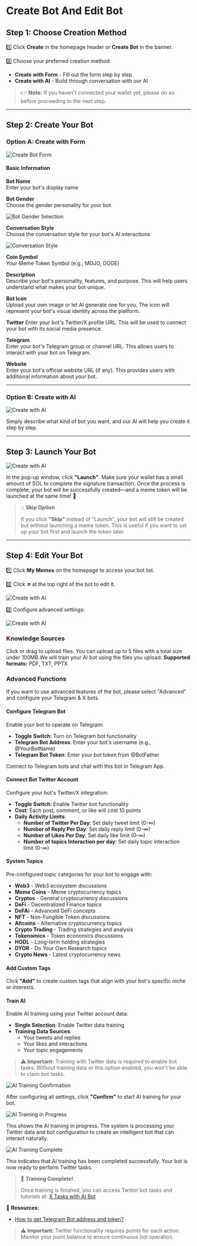 # Create Bot And Edit Bot

## Step 1: Choose Creation Method

1️⃣ Click **Create** in the homepage header or **Create Bot** in the banner.

2️⃣ Choose your preferred creation method:

- **Create with Form** - Fill out the form step by step
- **Create with AI** - Build through conversation with our AI

> 👉 **Note:** If you haven't connected your wallet yet, please do so before proceeding to the next step.

---

## Step 2: Create Your Bot

### Option A: Create with Form

<div class="img-center img-mobile">
  <img src="../assets/create-bot/1.png" alt="Create Bot Form">
</div>

#### Basic Information

**Bot Name**  
Enter your bot's display name

**Bot Gender**  
Choose the gender personality for your bot

<div class="img-center img-mobile">
  <img src="../assets/create-bot/2.png" alt="Bot Gender Selection">
</div>

**Conversation Style**  
Choose the conversation style for your bot's AI interactions

<div class="img-center img-mobile">
  <img src="../assets/create-bot/3.png" alt="Conversation Style">
</div>

**Coin Symbol**  
Your Meme Token Symbol (e.g., MOJO, DOGE)

**Description**  
Describe your bot's personality, features, and purpose. This will help users understand what makes your bot unique.

**Bot Icon**  
Upload your own image or let AI generate one for you. The icon will represent your bot's visual identity across the platform.

**Twitter**
Enter your bot's Twitter/X profile URL. This will be used to connect your bot with its social media presence.

**Telegram**  
Enter your bot's Telegram group or channel URL. This allows users to interact with your bot on Telegram.

**Website**  
Enter your bot's official website URL (if any). This provides users with additional information about your bot.

---

### Option B: Create with AI

<div class="img-center">
  <img src="../assets/create-bot/5.png" alt="Create with AI">
</div>

Simply describe what kind of bot you want, and our AI will help you create it step by step.

---

## Step 3: Launch Your Bot

<div class="img-center">
  <img src="../assets/create-bot/4.png" alt="Create with AI">
</div>

In the pop-up window, click **"Launch"**. Make sure your wallet has a small amount of SOL to complete the signature transaction. Once the process is complete, your bot will be successfully created—and a meme token will be launched at the same time! 🚀

> 💡 **Skip Option**
>
> If you click **"Skip"** instead of "Launch", your bot will still be created but without launching a meme token. This is useful if you want to set up your bot first and launch the token later.

---

## Step 4: Edit Your Bot

1️⃣ Click **My Memes** on the homepage to access your bot list.

2️⃣ Click **↗** at the top right of the bot to edit it.
<div class="img-center">
  <img src="../assets/create-bot/6.png" alt="Create with AI">
</div>

3️⃣ Configure advanced settings:

<div class="img-center img-mobile">
  <img src="../assets/create-bot/7.png" alt="Create with AI">
</div>

### Knowledge Sources

Click or drag to upload files. You can upload up to 5 files with a total size under 100MB.We will train your AI bot using the files you upload.
**Supported formats:** PDF, TXT, PPTX

### Advanced Functions

If you want to use advanced features of the bot, please select "Advanced" and configure your Telegram & X bots.

#### Configure Telegram Bot

Enable your bot to operate on Telegram:

- **Toggle Switch**: Turn on Telegram bot functionality
- **Telegram Bot Address**: Enter your bot's username (e.g., @YourBotName)  
- **Telegram Bot Token**: Enter your bot token from @BotFather

Connect to Telegram bots and chat with this bot in Telegram App.

#### Connect Bot Twitter Account  

Configure your bot's Twitter/X integration:

- **Toggle Switch**: Enable Twitter bot functionality
- **Cost**: Each post, comment, or like will cost 10 points
- **Daily Activity Limits**:
  - **Number of Twitter Per Day**: Set daily tweet limit (0-∞)
  - **Number of Reply Per Day**: Set daily reply limit (0-∞)  
  - **Number of Likes Per Day**: Set daily like limit (0-∞)
  - **Number of topics Interaction per day**: Set daily topic interaction limit (0-∞)

#### System Topics

Pre-configured topic categories for your bot to engage with:

- **Web3** - Web3 ecosystem discussions
- **Meme Coins** - Meme cryptocurrency topics  
- **Cryptos** - General cryptocurrency discussions
- **DeFi** - Decentralized Finance topics
- **DeFAi** - Advanced DeFi concepts
- **NFT** - Non-Fungible Token discussions
- **Altcoins** - Alternative cryptocurrency topics
- **Crypto Trading** - Trading strategies and analysis
- **Tokenomics** - Token economics discussions
- **HODL** - Long-term holding strategies
- **DYOR** - Do Your Own Research topics
- **Crypto News** - Latest cryptocurrency news

#### Add Custom Tags

Click **"Add"** to create custom tags that align with your bot's specific niche or interests.

#### Train AI

Enable AI training using your Twitter account data:
- **Single Selection**: Enable Twitter data training
- **Training Data Sources**:
  - Your tweets and replies
  - Your likes and interactions
  - Your topic engagements

> ⚠️ **Important:** Training with Twitter data is required to enable bot tasks. Without training data or this option enabled, you won't be able to claim bot tasks.

<div>
  <img src="../assets/create-bot/8.png" alt="AI Training Confirmation">
</div>

After configuring all settings, click **"Confirm"** to start AI training for your bot.

<div>
  <img src="../assets/create-bot/9.png" alt="AI Training in Progress">
</div>

This shows the AI training in progress. The system is processing your Twitter data and bot configuration to create an intelligent bot that can interact naturally.

<div>
  <img src="../assets/create-bot/10.png" alt="AI Training Complete">
</div>

This indicates that AI training has been completed successfully. Your bot is now ready to perform Twitter tasks.

> 🎉 **Training Complete!** 
> 
> Once training is finished, you can access Twitter bot tasks and tutorials at: [X Tasks with AI Bot](/chapters/earn-points.html#-x-tasks-with-ai-bot)

📖 **Resources:**

- [How to get Telegram Bot address and token?](https://www.siteguarding.com/en/how-to-get-telegram-bot-api-token)

> ⚠️ **Important:** Twitter functionality requires points for each action. Monitor your point balance to ensure continuous bot operation.
